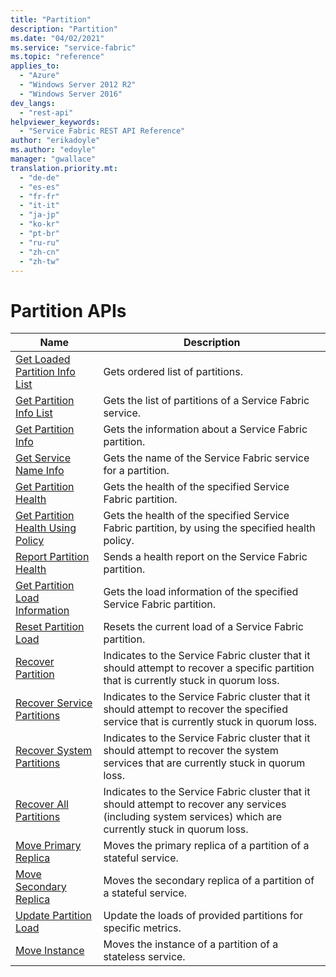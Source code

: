 ```yaml
---
title: "Partition"
description: "Partition"
ms.date: "04/02/2021"
ms.service: "service-fabric"
ms.topic: "reference"
applies_to: 
  - "Azure"
  - "Windows Server 2012 R2"
  - "Windows Server 2016"
dev_langs: 
  - "rest-api"
helpviewer_keywords: 
  - "Service Fabric REST API Reference"
author: "erikadoyle"
ms.author: "edoyle"
manager: "gwallace"
translation.priority.mt: 
  - "de-de"
  - "es-es"
  - "fr-fr"
  - "it-it"
  - "ja-jp"
  - "ko-kr"
  - "pt-br"
  - "ru-ru"
  - "zh-cn"
  - "zh-tw"
---
```

# Partition APIs

| Name | Description |
| --- | --- |
| [Get Loaded Partition Info List](sfclient-v80-api-getloadedpartitioninfolist.md) | Gets ordered list of partitions.<br/> |
| [Get Partition Info List](sfclient-v80-api-getpartitioninfolist.md) | Gets the list of partitions of a Service Fabric service.<br/> |
| [Get Partition Info](sfclient-v80-api-getpartitioninfo.md) | Gets the information about a Service Fabric partition.<br/> |
| [Get Service Name Info](sfclient-v80-api-getservicenameinfo.md) | Gets the name of the Service Fabric service for a partition.<br/> |
| [Get Partition Health](sfclient-v80-api-getpartitionhealth.md) | Gets the health of the specified Service Fabric partition.<br/> |
| [Get Partition Health Using Policy](sfclient-v80-api-getpartitionhealthusingpolicy.md) | Gets the health of the specified Service Fabric partition, by using the specified health policy.<br/> |
| [Report Partition Health](sfclient-v80-api-reportpartitionhealth.md) | Sends a health report on the Service Fabric partition.<br/> |
| [Get Partition Load Information](sfclient-v80-api-getpartitionloadinformation.md) | Gets the load information of the specified Service Fabric partition.<br/> |
| [Reset Partition Load](sfclient-v80-api-resetpartitionload.md) | Resets the current load of a Service Fabric partition.<br/> |
| [Recover Partition](sfclient-v80-api-recoverpartition.md) | Indicates to the Service Fabric cluster that it should attempt to recover a specific partition that is currently stuck in quorum loss.<br/> |
| [Recover Service Partitions](sfclient-v80-api-recoverservicepartitions.md) | Indicates to the Service Fabric cluster that it should attempt to recover the specified service that is currently stuck in quorum loss.<br/> |
| [Recover System Partitions](sfclient-v80-api-recoversystempartitions.md) | Indicates to the Service Fabric cluster that it should attempt to recover the system services that are currently stuck in quorum loss.<br/> |
| [Recover All Partitions](sfclient-v80-api-recoverallpartitions.md) | Indicates to the Service Fabric cluster that it should attempt to recover any services (including system services) which are currently stuck in quorum loss.<br/> |
| [Move Primary Replica](sfclient-v80-api-moveprimaryreplica.md) | Moves the primary replica of a partition of a stateful service.<br/> |
| [Move Secondary Replica](sfclient-v80-api-movesecondaryreplica.md) | Moves the secondary replica of a partition of a stateful service.<br/> |
| [Update Partition Load](sfclient-v80-api-updatepartitionload.md) | Update the loads of provided partitions for specific metrics.<br/> |
| [Move Instance](sfclient-v80-api-moveinstance.md) | Moves the instance of a partition of a stateless service.<br/> |

